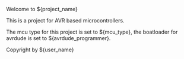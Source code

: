 Welcome to ${project_name}

This is a project for AVR based microcontrollers.

The mcu type for this project is set to ${mcu_type}, the
boatloader for avrdude is set to ${avrdude_programmer}.

Copyright by ${user_name}
